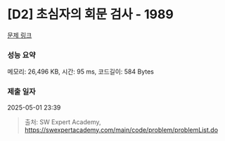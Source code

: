 # [D2] 초심자의 회문 검사 - 1989 

[문제 링크](https://swexpertacademy.com/main/code/problem/problemDetail.do?contestProbId=AV5PyTLqAf4DFAUq) 

### 성능 요약

메모리: 26,496 KB, 시간: 95 ms, 코드길이: 584 Bytes

### 제출 일자

2025-05-01 23:39



> 출처: SW Expert Academy, https://swexpertacademy.com/main/code/problem/problemList.do